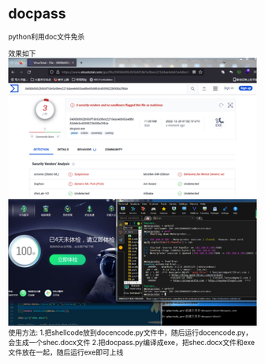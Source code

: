 # docpass
python利用doc文件免杀

效果如下
![2](https://github.com/wz-wsl/docpass/blob/main/photo/1.PNG)
![1](https://github.com/wz-wsl/docpass/blob/main/photo/2.PNG)
使用方法:
1.把shellcode放到docencode.py文件中，随后运行docencode.py，会生成一个shec.docx文件
2.把docpass.py编译成exe，把shec.docx文件和exe文件放在一起，随后运行exe即可上线
